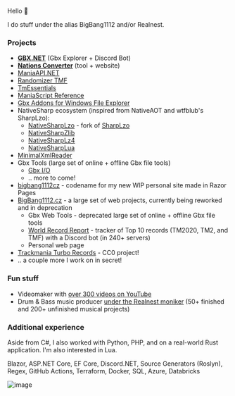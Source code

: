 Hello 👋

I do stuff under the alias BigBang1112 and/or Realnest.

### Projects

- **[GBX.NET](https://github.com/BigBang1112/gbx-net)** (Gbx Explorer + Discord Bot)
- **[Nations Converter](https://github.com/BigBang1112/nations-converter)** (tool + website)
- [ManiaAPI.NET](https://github.com/BigBang1112/maniaapi-net)
- [Randomizer TMF](https://github.com/BigBang1112/randomizer-tmf)
- [TmEssentials](https://github.com/BigBang1112/tm-essentials)
- [ManiaScript Reference](https://github.com/BigBang1112/maniascript-reference)
- [Gbx Addons for Windows File Explorer](https://github.com/BigBang1112/win-file-explorer-gbx-addons)
- NativeSharp ecosystem (inspired from NativeAOT and wtfblub's SharpLzo):
  - [NativeSharpLzo](https://github.com/BigBang1112/NativeSharpLzo) - fork of [SharpLzo](https://github.com/wtfblub/SharpLzo)
  - [NativeSharpZlib](https://github.com/BigBang1112/NativeSharpZlib)
  - [NativeSharpLz4](https://github.com/BigBang1112/NativeSharpLz4)
  - [NativeSharpLua](https://github.com/BigBang1112/NativeSharpLua)
- [MinimalXmlReader](https://github.com/BigBang1112/minimal-xmlreader)
- Gbx Tools (large set of online + offline Gbx file tools)
  - [Gbx I/O](https://github.com/BigBang1112/gbx-io)
  - .. more to come!
- [bigbang1112cz](https://github.com/bigbang1112/bigbang1112cz) - codename for my new WIP personal site made in Razor Pages
- [BigBang1112.cz](https://github.com/bigbang1112-cz) - a large set of web projects, currently being reworked and in deprecation
  - Gbx Web Tools - deprecated large set of online + offline Gbx file tools
  - [World Record Report](https://github.com/bigbang1112-cz/world-record-report) - tracker of Top 10 records (TM2020, TM2, and TMF) with a Discord bot (in 240+ servers)
  - Personal web page
- [Trackmania Turbo Records](https://github.com/BigBang1112/tmturbo-records) - CC0 project!
- .. a couple more I work on in secret!

### Fun stuff

- Videomaker with [over 300 videos on YouTube](https://www.youtube.com/@BigBang1112tm)
- Drum & Bass music producer [under the Realnest moniker](https://www.youtube.com/@RealnestMusic) (50+ finished and 200+ unfinished musical projects)

### Additional experience

Aside from C#, I also worked with Python, PHP, and on a real-world Rust application. I'm also interested in Lua.

Blazor, ASP.NET Core, EF Core, Discord.NET, Source Generators (Roslyn), Regex, GitHub Actions, Terraform, Docker, SQL, Azure, Databricks

![image](https://github-profile-summary-cards.vercel.app/api/cards/profile-details?username=bigbang1112&theme=nord_dark)
